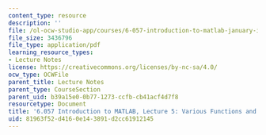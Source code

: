 ```yaml
---
content_type: resource
description: ''
file: /ol-ocw-studio-app/courses/6-057-introduction-to-matlab-january-iap-2019/81963f52d4160e143891d2cc61912145_MIT6_057IAP19_lec5.pdf
file_size: 3436796
file_type: application/pdf
learning_resource_types:
- Lecture Notes
license: https://creativecommons.org/licenses/by-nc-sa/4.0/
ocw_type: OCWFile
parent_title: Lecture Notes
parent_type: CourseSection
parent_uid: b39a15e0-0b77-1273-ccfb-cb41acf4d7f8
resourcetype: Document
title: '6.057 Introduction to MATLAB, Lecture 5: Various Functions and Toolboxes'
uid: 81963f52-d416-0e14-3891-d2cc61912145
---
```

